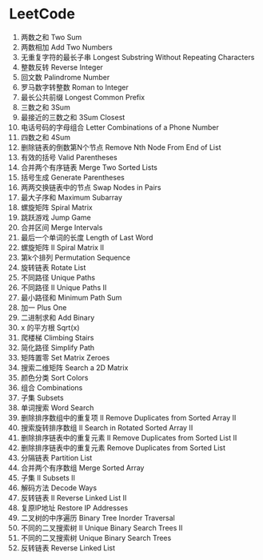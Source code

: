 # LeetCode

1. 两数之和 Two Sum
2. 两数相加 Add Two Numbers
3. 无重复字符的最长子串 Longest Substring Without Repeating Characters
7. 整数反转 Reverse Integer
9. 回文数 Palindrome Number
13. 罗马数字转整数 Roman to Integer
14. 最长公共前缀 Longest Common Prefix
15. 三数之和 3Sum
16. 最接近的三数之和 3Sum Closest
17. 电话号码的字母组合 Letter Combinations of a Phone Number
18. 四数之和 4Sum
19. 删除链表的倒数第N个节点 Remove Nth Node From End of List
20. 有效的括号 Valid Parentheses
21. 合并两个有序链表 Merge Two Sorted Lists
22. 括号生成 Generate Parentheses
24. 两两交换链表中的节点 Swap Nodes in Pairs
53. 最大子序和 Maximum Subarray
54. 螺旋矩阵 Spiral Matrix
55. 跳跃游戏 Jump Game
56. 合并区间 Merge Intervals
58. 最后一个单词的长度 Length of Last Word
59. 螺旋矩阵 II Spiral Matrix II
60. 第k个排列 Permutation Sequence
61. 旋转链表 Rotate List
62. 不同路径 Unique Paths
63. 不同路径 II Unique Paths II
64. 最小路径和 Minimum Path Sum
66. 加一 Plus One
67. 二进制求和 Add Binary
69. x 的平方根  Sqrt(x)
70. 爬楼梯 Climbing Stairs
71. 简化路径 Simplify Path
73. 矩阵置零 Set Matrix Zeroes
74. 搜索二维矩阵 Search a 2D Matrix
75. 颜色分类 Sort Colors
77. 组合 Combinations
78. 子集 Subsets
79. 单词搜索 Word Search
80. 删除排序数组中的重复项 II Remove Duplicates from Sorted Array II
81. 搜索旋转排序数组 II Search in Rotated Sorted Array II
82. 删除排序链表中的重复元素 II Remove Duplicates from Sorted List II
83. 删除排序链表中的重复元素 Remove Duplicates from Sorted List
86. 分隔链表 Partition List
88. 合并两个有序数组 Merge Sorted Array
90. 子集 II Subsets II
91. 解码方法 Decode Ways
92. 反转链表 II Reverse Linked List II
93. 复原IP地址 Restore IP Addresses
94. 二叉树的中序遍历 Binary Tree Inorder Traversal
95. 不同的二叉搜索树 II Unique Binary Search Trees II
96. 不同的二叉搜索树 Unique Binary Search Trees
206. 反转链表 Reverse Linked List